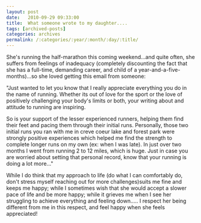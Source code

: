 ```yaml
---
layout: post
date:	2010-09-29 09:33:00
title:  What someone wrote to my daughter....
tags: [archived-posts]
categories: archives
permalink: /:categories/:year/:month/:day/:title/
---
```

She's running the half-marathon this coming weekend...and quite often, she suffers from feelings of inadequacy (completely discounting the fact that she has a full-time, demanding career, and child of a year-and-a-five-months)...so she loved getting this email from someone:

"Just wanted to let you know that I really appreciate everything you do in the name of running. Whether its out of love for the sport or the love of positively challenging your body's limits or both, your writing about and attitude to running are inspiring. 

So is your support of the lesser experienced runners, helping them find their feet and pacing them through their initial runs. Personally, those two initial runs you ran with me in creve coeur lake and forest park were strongly positive experiences which helped me find the strength to complete longer runs on my own (ex: when I was late). In just over two months I went from running 2 to 12 miles, which is huge. Just in case you are worried about setting that personal record, know that your running is doing a lot more..."

While I do think that my approach to life (do what I can comfortably do, don't stress myself reaching out for more challenges)suits me fine and keeps me happy; while  I sometimes wish that she would accept a slower pace of life and be more happy; while it grieves me when I see her struggling to achieve everything and feeling down..... I respect her being different from me in this respect, and feel happy when she feels appreciated!
